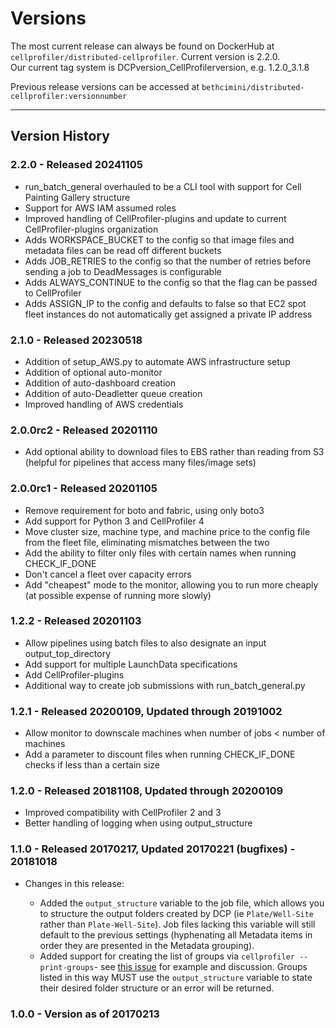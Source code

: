 # Versions

The most current release can always be found on DockerHub at `cellprofiler/distributed-cellprofiler`.
Current version is 2.2.0.  
Our current tag system is DCPversion_CellProfilerversion, e.g. 1.2.0_3.1.8

Previous release versions can be accessed at `bethcimini/distributed-cellprofiler:versionnumber`

---

## Version History

### 2.2.0 - Released 20241105

* run_batch_general overhauled to be a CLI tool with support for Cell Painting Gallery structure
* Support for AWS IAM assumed roles
* Improved handling of CellProfiler-plugins and update to current CellProfiler-plugins organization
* Adds WORKSPACE_BUCKET to the config so that image files and metadata files can be read off different buckets
* Adds JOB_RETRIES to the config so that the number of retries before sending a job to DeadMessages is configurable
* Adds ALWAYS_CONTINUE to the config so that the flag can be passed to CellProfiler
* Adds ASSIGN_IP to the config and defaults to false so that EC2 spot fleet instances do not automatically get assigned a private IP address

### 2.1.0 - Released 20230518

* Addition of setup_AWS.py to automate AWS infrastructure setup
* Addition of optional auto-monitor
* Addition of auto-dashboard creation
* Addition of auto-Deadletter queue creation
* Improved handling of AWS credentials

### 2.0.0rc2 - Released 20201110

* Add optional ability to download files to EBS rather than reading from S3 (helpful for pipelines that access many files/image sets)

### 2.0.0rc1 - Released 20201105

* Remove requirement for boto and fabric, using only boto3
* Add support for Python 3 and CellProfiler 4
* Move cluster size, machine type, and machine price to the config file from the fleet file, eliminating mismatches between the two
* Add the ability to filter only files with certain names when running CHECK_IF_DONE
* Don't cancel a fleet over capacity errors
* Add "cheapest" mode to the monitor, allowing you to run more cheaply (at possible expense of running more slowly)

### 1.2.2 - Released 20201103

* Allow pipelines using batch files to also designate an input output_top_directory
* Add support for multiple LaunchData specifications
* Add CellProfiler-plugins
* Additional way to create job submissions with run_batch_general.py

### 1.2.1 - Released 20200109, Updated through 20191002

* Allow monitor to downscale machines when number of jobs < number of machines
* Add a parameter to discount files when running CHECK_IF_DONE checks if less than a certain size

### 1.2.0 - Released 20181108, Updated through 20200109

* Improved compatibility with CellProfiler 2 and 3
* Better handling of logging when using output_structure

### 1.1.0 - Released 20170217, Updated 20170221 (bugfixes) - 20181018

* Changes in this release:

  * Added the `output_structure` variable to the job file, which allows you to structure the output folders created by DCP (ie `Plate/Well-Site` rather than `Plate-Well-Site`). Job files lacking this variable will still default to the previous settings (hyphenating all Metadata items in order they are presented in the Metadata grouping).  
  * Added support for creating the list of groups via `cellprofiler --print-groups`- see [this issue](https://github.com/CellProfiler/Distributed-CellProfiler/issues/52) for example and discussion.  Groups listed in this way MUST use the `output_structure` variable to state their desired folder structure or an error will be returned.

### 1.0.0 - Version as of 20170213
